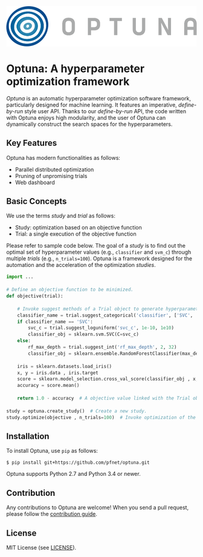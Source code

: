 <div align="center"><img src="docs/image/optuna-logo.png" width="800"/></div>

# Optuna: A hyperparameter optimization framework

*Optuna* is an automatic hyperparameter optimization software framework, particularly designed
for machine learning. It features an imperative, *define-by-run* style user API. Thanks to our
*define-by-run* API, the code written with Optuna enjoys high modularity, and the user of
Optuna can dynamically construct the search spaces for the hyperparameters.


## Key Features

Optuna has modern functionalities as follows:

- Parallel distributed optimization
- Pruning of unpromising trials
- Web dashboard


## Basic Concepts

We use the terms *study* and *trial* as follows:

- Study: optimization based on an objective function
- Trial: a single execution of the objective function

Please refer to sample code below. The goal of a *study* is to find out the optimal set of
hyperparameter values (e.g., `classifier` and `svm_c`) through multiple *trials* (e.g.,
`n_trials=100`). Optuna is a framework designed for the automation and the acceleration of the
optimization *studies*.


```python
import ...

# Define an objective function to be minimized.
def objective(trial):

    # Invoke suggest methods of a Trial object to generate hyperparameters.
    classifier_name = trial.suggest_categorical('classifier', ['SVC', 'RandomForest'])
    if classifier_name == 'SVC':
        svc_c = trial.suggest_loguniform('svc_c', 1e-10, 1e10)
        classifier_obj = sklearn.svm.SVC(C=svc_c)
    else:
        rf_max_depth = trial.suggest_int('rf_max_depth', 2, 32)
        classifier_obj = sklearn.ensemble.RandomForestClassifier(max_depth=rf_max_depth)

    iris = sklearn.datasets.load_iris()
    x, y = iris.data , iris.target
    score = sklearn.model_selection.cross_val_score(classifier_obj , x, y)
    accuracy = score.mean()
    
    return 1.0 - accuracy  # A objective value linked with the Trial object.

study = optuna.create_study()  # Create a new study.
study.optimize(objective , n_trials=100)  # Invoke optimization of the objective function.
```


## Installation

To install Optuna, use `pip` as follows:

```
$ pip install git+https://github.com/pfnet/optuna.git
```

Optuna supports Python 2.7 and Python 3.4 or newer.


## Contribution

Any contributions to Optuna are welcome! When you send a pull request, please follow the
[contribution guide](./CONTRIBUTING.md).


## License

MIT License (see [LICENSE](./LICENSE)).